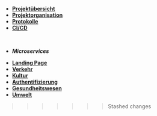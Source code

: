 * [**Projektübersicht**](_einleitung/projektuebersicht)
* [**Projektorganisation**](_einleitung/projektorganisation)
* [**Protokolle**](_einleitung/protokolle)
* [**CI/CD**](ci_cd/index)
<br>

- ***Microservices***

* [**Landing Page**](landingpage/index)
* [**Verkehr**](verkehr/index)
* [**Kultur**](kultur/index)
* [**Authentifizierung**](authentifizierung/index)
* [**Gesundheitswesen**](gesundheitswesen/index)
* [**Umwelt**](umwelt/index)


>>>>>>> Stashed changes
